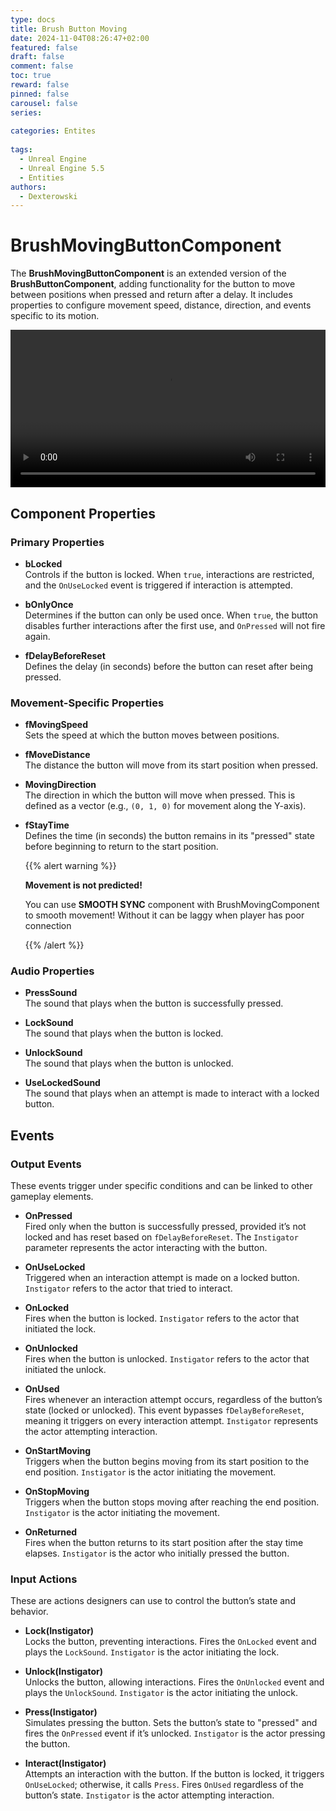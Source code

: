 ```yaml
---
type: docs 
title: Brush Button Moving
date: 2024-11-04T08:26:47+02:00
featured: false
draft: false
comment: false
toc: true
reward: false
pinned: false
carousel: false
series: 
 
categories: Entites
 
tags: 
  - Unreal Engine
  - Unreal Engine 5.5
  - Entities
authors:
  - Dexterowski
---
```


# BrushMovingButtonComponent

The **BrushMovingButtonComponent** is an extended version of the **BrushButtonComponent**, adding functionality for the button to move between positions when pressed and return after a delay. It includes properties to configure movement speed, distance, direction, and events specific to its motion.

<center>
<video autoplay="true" loop="true" width="100%" src="DXPUZZLES_MovingButton.mp4" title="Moving Button"></video>
</center>

## Component Properties

### Primary Properties

- **bLocked**  
  Controls if the button is locked. When `true`, interactions are restricted, and the `OnUseLocked` event is triggered if interaction is attempted.

- **bOnlyOnce**  
  Determines if the button can only be used once. When `true`, the button disables further interactions after the first use, and `OnPressed` will not fire again.

- **fDelayBeforeReset**  
  Defines the delay (in seconds) before the button can reset after being pressed.

### Movement-Specific Properties

- **fMovingSpeed**  
  Sets the speed at which the button moves between positions.

- **fMoveDistance**  
  The distance the button will move from its start position when pressed.

- **MovingDirection**  
  The direction in which the button will move when pressed. This is defined as a vector (e.g., `(0, 1, 0)` for movement along the Y-axis).

- **fStayTime**  
  Defines the time (in seconds) the button remains in its "pressed" state before beginning to return to the start position.


  {{% alert warning %}}

  <strong>Movement is not predicted!</strong>
  <p>You can use <strong>SMOOTH SYNC</strong> component with BrushMovingComponent to smooth movement! Without it can be laggy when player has poor connection</p>

  {{% /alert %}}

### Audio Properties

- **PressSound**  
  The sound that plays when the button is successfully pressed.

- **LockSound**  
  The sound that plays when the button is locked.

- **UnlockSound**  
  The sound that plays when the button is unlocked.

- **UseLockedSound**  
  The sound that plays when an attempt is made to interact with a locked button.

## Events

### Output Events

These events trigger under specific conditions and can be linked to other gameplay elements.

- **OnPressed**  
  Fired only when the button is successfully pressed, provided it’s not locked and has reset based on `fDelayBeforeReset`. The `Instigator` parameter represents the actor interacting with the button.

- **OnUseLocked**  
  Triggered when an interaction attempt is made on a locked button. `Instigator` refers to the actor that tried to interact.

- **OnLocked**  
  Fires when the button is locked. `Instigator` refers to the actor that initiated the lock.

- **OnUnlocked**  
  Fires when the button is unlocked. `Instigator` refers to the actor that initiated the unlock.

- **OnUsed**  
  Fires whenever an interaction attempt occurs, regardless of the button’s state (locked or unlocked). This event bypasses `fDelayBeforeReset`, meaning it triggers on every interaction attempt. `Instigator` represents the actor attempting interaction.

- **OnStartMoving**  
  Triggers when the button begins moving from its start position to the end position. `Instigator` is the actor initiating the movement.

- **OnStopMoving**  
  Triggers when the button stops moving after reaching the end position. `Instigator` is the actor initiating the movement.

- **OnReturned**  
  Fires when the button returns to its start position after the stay time elapses. `Instigator` is the actor who initially pressed the button.

### Input Actions

These are actions designers can use to control the button’s state and behavior.

- **Lock(Instigator)**  
  Locks the button, preventing interactions. Fires the `OnLocked` event and plays the `LockSound`. `Instigator` is the actor initiating the lock.

- **Unlock(Instigator)**  
  Unlocks the button, allowing interactions. Fires the `OnUnlocked` event and plays the `UnlockSound`. `Instigator` is the actor initiating the unlock.

- **Press(Instigator)**  
  Simulates pressing the button. Sets the button’s state to "pressed" and fires the `OnPressed` event if it’s unlocked. `Instigator` is the actor pressing the button.

- **Interact(Instigator)**  
  Attempts an interaction with the button. If the button is locked, it triggers `OnUseLocked`; otherwise, it calls `Press`. Fires `OnUsed` regardless of the button’s state. `Instigator` is the actor attempting interaction.
